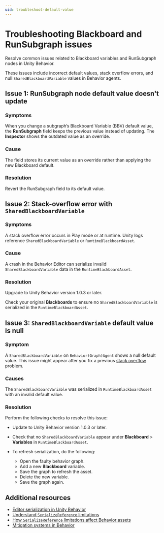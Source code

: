 ```yaml
---
uid: troubleshoot-default-value
---
```


# Troubleshooting Blackboard and RunSubgraph issues

Resolve common issues related to Blackboard variables and RunSubgraph nodes in Unity Behavior.

These issues include incorrect default values, stack overflow errors, and null `SharedBlackboardVariable` values in Behavior agents.

## Issue 1: RunSubgraph node default value doesn't update

### Symptoms

When you change a subgraph’s Blackboard Variable (BBV) default value, the **RunSubgraph** field keeps the previous value instead of updating.
The **Inspector** shows the outdated value as an override.

### Cause

The field stores its current value as an override rather than applying the new Blackboard default.

### Resolution

Revert the RunSubgraph field to its default value.

## Issue 2: Stack-overflow error with `SharedBlackboardVariable`

### Symptoms

A stack overflow error occurs in Play mode or at runtime.
Unity logs reference `SharedBlackboardVariable` or `RuntimeBlackboardAsset`.

### Cause

A crash in the Behavior Editor can serialize invalid `SharedBlackboardVariable` data in the `RuntimeBlackboardAsset`.

### Resolution

Upgrade to Unity Behavior version 1.0.3 or later.

Check your original **Blackboards** to ensure no `SharedBlackboardVariable` is serialized in the `RuntimeBlackboardAsset`.

## Issue 3: `SharedBlackboardVariable` default value is null

### Symptom

A `SharedBlackboardVariable` on `Behavior(Graph)Agent` shows a null default value. This issue might appear after you fix a previous [stack overflow](#issue-2-stack-overflow-error-with-sharedblackboardvariable) problem.

### Causes

The `SharedBlackboardVariable` was serialized in `RuntimeBlackboardAsset` with an invalid default value.

### Resolution

Perform the following checks to resolve this issue:

* Update to Unity Behavior version 1.0.3 or later.
* Check that no `SharedBlackboardVariable` appear under **Blackboard** > **Variables** in `RuntimeBlackboardAsset`.
* To refresh serialization, do the following:

    * Open the faulty behavior graph.
    * Add a new **Blackboard** variable.
    * Save the graph to refresh the asset.
    * Delete the new variable.
    * Save the graph again.

## Additional resources

* [Editor serialization in Unity Behavior](serialize-behavior.md)
* [Understand `SerializeReference` limitations](understand-limitations.md)
* [How `SerializeReference` limitations affect Behavior assets](behavior-assets-editor-serialization.md)
* [Mitigation systems in Behavior](mitigation.md)
